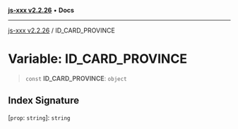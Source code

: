 [**js-xxx v2.2.26**](../README.md) • **Docs**

***

[js-xxx v2.2.26](../README.md) / ID\_CARD\_PROVINCE

# Variable: ID\_CARD\_PROVINCE

> `const` **ID\_CARD\_PROVINCE**: `object`

## Index Signature

 \[`prop`: `string`\]: `string`
